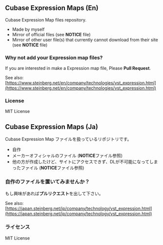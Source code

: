 ## Cubase Expression Maps (En)

Cubase Expression Map files repository.

- Made by myself
- Mirror of official files (see **NOTICE** file)
- Mirror of other user file(s) that currently cannot download from their site (see **NOTICE** file)

### Why not add your Expression map files?

If you are interested in make a Expression map file, Please **Pull Request**.

See also: [https://www.steinberg.net/en/company/technologies/vst_expression.html](https://www.steinberg.net/en/company/technologies/vst_expression.html)

### License

MIT License

## Cubase Expression Maps (Ja)

Cubase Expression Map ファイルを扱っているリポジトリです。

- 自作
- メーカーオフィシャルのファイル (**NOTICE**ファイル参照)
- 他の方が作成したけど、サイトにアクセスできず、DLが不可能になってしまったファイル (**NOTICE**ファイル参照)

### 自作のファイルを置いてみませんか？

もし興味があれば**プルリクエスト**を出して下さい。

See also: [https://japan.steinberg.net/jp/company/technology/vst_expression.html](https://japan.steinberg.net/jp/company/technology/vst_expression.html)

### ライセンス

MIT License
